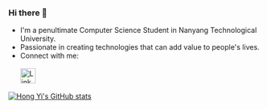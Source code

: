 ### Hi there 👋

- I'm a penultimate Computer Science Student in Nanyang Technological University.
- Passionate in creating technologies that can add value to people's lives.
- Connect with me:
  <br>
  <br>
  <a href="https://www.linkedin.com/in/goh-hong-yi-369053229/">
    <img src="https://upload.wikimedia.org/wikipedia/commons/c/ca/LinkedIn_logo_initials.png" alt="LinkedIn Logo" width="30" height="auto"/>
  </a>

[![Hong Yi's GitHub stats](https://github-readme-stats.vercel.app/api?username=hyhyzxc)](https://github.com/anuraghazra/github-readme-stats)



<!--
**hyhyzxc/hyhyzxc** is a ✨ _special_ ✨ repository because its `README.md` (this file) appears on your GitHub profile.

Here are some ideas to get you started:

- 🔭 I’m currently working on ...
- 🌱 I’m currently learning ...
- 👯 I’m looking to collaborate on ...
- 🤔 I’m looking for help with ...
- 💬 Ask me about ...
- 📫 How to reach me: ...
- 😄 Pronouns: ...
- ⚡ Fun fact: ...
-->
